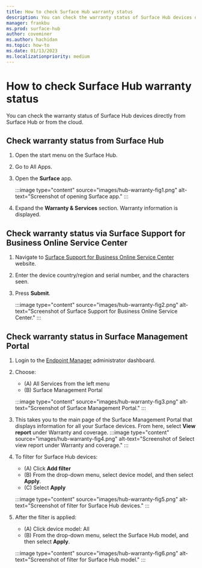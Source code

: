 ```yaml
---
title: How to check Surface Hub warranty status
description: You can check the warranty status of Surface Hub devices directly from Surface Hub or from the cloud. 
manager: frankbu
ms.prod: surface-hub
author: coveminer
ms.author: hachidan
ms.topic: how-to
ms.date: 01/13/2023
ms.localizationpriority: medium
---
```

# How to check Surface Hub warranty status

You can check the warranty status of Surface Hub devices directly from Surface Hub or from the cloud.

## Check warranty status from Surface Hub

1. Open the start menu on the Surface Hub.
2. Go to All Apps.
3. Open the **Surface** app.

   :::image type="content" source="images/hub-warranty-fig1.png" alt-text="Screenshot of opening Surface app." :::

4. Expand the **Warranty & Services** section. Warranty information is displayed.

## Check warranty status via Surface Support for Business Online Service Center

1. Navigate to [Surface Support for Business Online Service Center](https://mybusinessservice.surface.com/en-US/CheckWarranty/CheckWarranty) website.
2. Enter the device country/region and serial number, and the characters seen.
3. Press **Submit**.

    :::image type="content" source="images/hub-warranty-fig2.png" alt-text="Screenshot of Surface Support for Business Online Service Center." :::

## Check warranty status in Surface Management Portal

1. Login to the [Endpoint Manager](https://endpoint.microsoft.com/) administrator dashboard.
2. Choose:
    - (A) All Services from the left menu
    - (B) Surface Management Portal

    :::image type="content" source="images/hub-warranty-fig3.png" alt-text="Screenshot of Surface Management Portal." :::

3. This takes you to the main page of the Surface Management Portal that displays information for all your Surface devices. From here, select **View report** under Warranty and coverage.
:::image type="content" source="images/hub-warranty-fig4.png" alt-text="Screenshot of Select view report under Warranty and coverage." :::

4. To filter for Surface Hub devices:
    - (A) Click **Add filter**
    - (B) From the drop-down menu, select device model, and then select **Apply**.
    - (C) Select **Apply**

    :::image type="content" source="images/hub-warranty-fig5.png" alt-text="Screenshot of filter for Surface Hub devices." :::

5. After the filter is applied:
    - (A) Click device model: All
    - (B) From the drop-down menu, select the Surface Hub model, and then select **Apply**.

    :::image type="content" source="images/hub-warranty-fig6.png" alt-text="Screenshot of filter for Surface Hub model." :::

